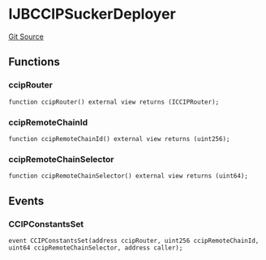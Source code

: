 # IJBCCIPSuckerDeployer
[Git Source](https://github.com/Bananapus/nana-suckers/blob/faba69dd26a284c037886fb39a0fe6a34055e8dd/src/interfaces/IJBCCIPSuckerDeployer.sol)


## Functions
### ccipRouter


```solidity
function ccipRouter() external view returns (ICCIPRouter);
```

### ccipRemoteChainId


```solidity
function ccipRemoteChainId() external view returns (uint256);
```

### ccipRemoteChainSelector


```solidity
function ccipRemoteChainSelector() external view returns (uint64);
```

## Events
### CCIPConstantsSet

```solidity
event CCIPConstantsSet(address ccipRouter, uint256 ccipRemoteChainId, uint64 ccipRemoteChainSelector, address caller);
```

